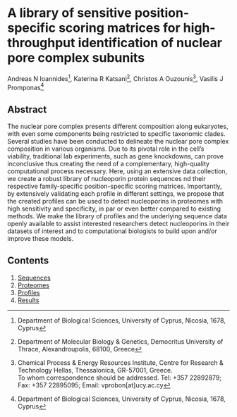 # A library of sensitive position-specific scoring matrices for high-throughput identification of nuclear pore complex subunits
Andreas N Ioannides[^1], Katerina R Katsani[^2], Christos A Ouzounis[^3], Vasilis J Promponas[^1]




## Abstract
The nuclear pore complex presents different composition along eukaryotes, with even some components being restricted to specific taxonomic clades. Several studies have been conducted to delineate the nuclear pore complex composition in various organisms. Due to its pivotal role in the cell’s viability, traditional lab experiments, such as gene knockdowns, can prove inconclusive thus creating the need of a complementary, high-quality computational process necessary. Here, using an extensive data collection, we create a robust library of nucleoporin protein sequences nd their respective family-specific position-specific scoring matrices. Importantly, by extensively validating each profile in different settings, we propose that the created profiles can be used to detect nucleoporins in proteomes with high sensitivity and specificity, in par or even better compared to existing methods. We make the library of profiles and the underlying sequence data openly available to assist interested researchers detect nucleoporins in their datasets of interest and to computational biologists to build upon and/or improve these models.


## Contents
1) [Sequences](./sequences/)
2) [Proteomes](./proteomes/)
3) [Profiles](./profiles/)
4) [Results](./results/)



[^1]: Department of Biological Sciences, University of Cyprus, Nicosia, 1678, Cyprus
[^2]: Department of Molecular Biology & Genetics, Democritus University of Thrace, Alexandroupolis, 68100, Greece 
[^3]: Chemical Process & Energy Resources Institute, Centre for Research & Technology Hellas, Thessalonica, GR-57001, Greece.\
[^1] To whom correspondence should be addressed. Tel: +357 22892879; Fax: +357 22895095; Email: vprobon[at]ucy.ac.cy